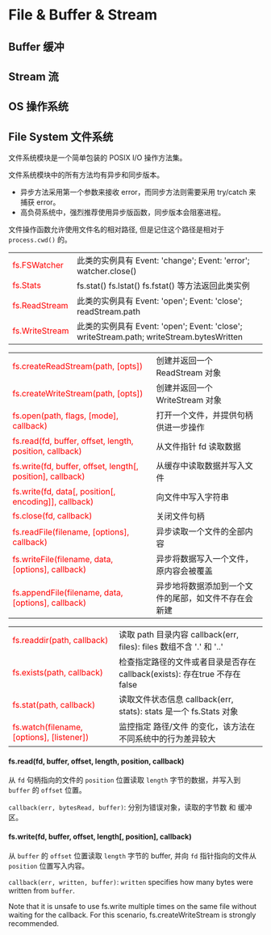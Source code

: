 # File &amp; Buffer &amp; Stream


## Buffer 缓冲



## Stream 流



## OS 操作系统


## File System 文件系统

文件系统模块是一个简单包装的 POSIX I/O 操作方法集。

文件系统模块中的所有方法均有异步和同步版本。

  * 异步方法采用第一个参数来接收 error，而同步方法则需要采用 try/catch 来捕获 error。
  * 高负荷系统中，强烈推荐使用异步版函数，同步版本会阻塞进程。

文件操作函数允许使用文件名的相对路径, 但是记住这个路径是相对于 `process.cwd()` 的。

|||
|----------------|----------------------------------------------------------------------------
| fs.FSWatcher   | 此类的实例具有 Event: 'change'; Event: 'error'; watcher.close()
| fs.Stats       | fs.stat() fs.lstat() fs.fstat() 等方法返回此类实例
| fs.ReadStream  | 此类的实例具有 Event: 'open'; Event: 'close'; readStream.path
| fs.WriteStream | 此类的实例具有 Event: 'open'; Event: 'close'; writeStream.path; writeStream.bytesWritten

|||
|------------------------------------------------------------|----------------------------------------------
| fs.createReadStream(path, [opts])                          | 创建并返回一个 ReadStream 对象
| fs.createWriteStream(path, [opts])                         | 创建并返回一个 WriteStream 对象
| fs.open(path, flags, [mode], callback)                     | 打开一个文件，并提供句柄供进一步操作
| fs.read(fd, buffer, offset, length, position, callback)    | 从文件指针 fd 读取数据
| fs.write(fd, buffer, offset, length[, position], callback) | 从缓存中读取数据并写入文件
| fs.write(fd, data[, position[, encoding]], callback)       | 向文件中写入字符串
| fs.close(fd, callback)                                     | 关闭文件句柄
| fs.readFile(filename, [options], callback)                 | 异步读取一个文件的全部内容
| fs.writeFile(filename, data, [options], callback)          | 异步将数据写入一个文件，原内容会被覆盖
| fs.appendFile(filename, data, [options], callback)         | 异步地将数据添加到一个文件的尾部，如文件不存在会新建

|||
|-----------------------------|--------------------------------------------------------------------------------
| fs.readdir(path, callback)  | 读取 path 目录内容 callback(err, files): files 数组不含 '.' 和 '..'
| fs.exists(path, callback)   | 检查指定路径的文件或者目录是否存在 callback(exists): 存在true 不存在false
| fs.stat(path, callback)     | 读取文件状态信息 callback(err, stats): stats 是一个 fs.Stats 对象
| fs.watch(filename, [options], [listener])  | 监控指定 路径/文件 的变化，该方法在不同系统中的行为差异较大

#### fs.read(fd, buffer, offset, length, position, callback)

从 `fd` 句柄指向的文件的 `position` 位置读取 `length` 字节的数据，并写入到 `buffer` 的 `offset` 位置。

`callback(err, bytesRead, buffer)`: 分别为错误对象，读取的字节数 和 缓冲区。

#### fs.write(fd, buffer, offset, length[, position], callback)

从 `buffer` 的 `offset` 位置读取 `length` 字节的 buffer, 并向 `fd` 指针指向的文件从 `position`
位置写入内容。

`callback(err, written, buffer)`: `written` specifies how many bytes were written from `buffer`.

Note that it is unsafe to use fs.write multiple times on the same file without waiting for the callback. For this scenario, fs.createWriteStream is strongly recommended.











<style>
  td:first-Child { color: red; }
  h2 a { text-decoration: none; }
</style>
